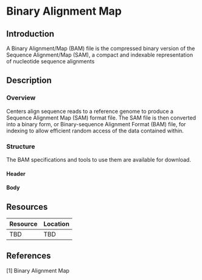 # Binary Alignment Map #
## Introduction ##
A Binary Alignment/Map (BAM) file is the compressed binary version of the Sequence Alignment/Map (SAM), a compact and indexable representation of nucleotide sequence alignments
## Description ##
### Overview ###
Centers align sequence reads to a reference genome to produce a Sequence Alignment Map (SAM) format file. The SAM file is then converted into a binary form, or Binary-sequence Alignment Format (BAM) file, for indexing to allow efficient random access of the data contained within.
### Structure ###
The BAM specifications and tools to use them are available for download.
#### Header ####
#### Body ####
## Resources ##
| Resource | Location |
| --- | --- |
| TBD | TBD | 
## References ##
[1] Binary Alignment Map